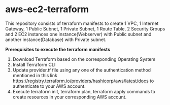 # aws-ec2-terraform

This repository consists of terraform manifests to create 1 VPC, 1 Internet Gateway, 1 Public Subnet, 1 Private Subnet, 1 Route Table, 2 Security Groups and 2 EC2 instances one instance(Webserver) with Public subnet and another instance(Database) with Private subnet. 

**Prerequisites to execute the terraform manifests**

1. Download Terraform based on the corresponding Operating System
2. Install Terraform CLI
3. Update provider.tf file using any one of the authentication method mentioned in this link https://registry.terraform.io/providers/hashicorp/aws/latest/docs to authenticate to your AWS account.
4. Execute terraform init, terraform plan, terraform apply commands to create resources in your corresponding AWS account.
